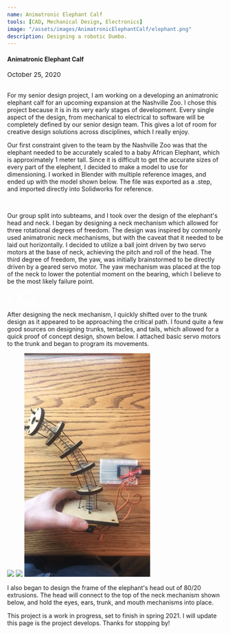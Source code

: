 ```yaml
---
name: Animatronic Elephant Calf
tools: [CAD, Mechanical Design, Electronics]
image: "/assets/images/AnimatronicElephantCalf/elephant.png"
description: Designing a robotic Dumbo.
---
```


#### <b>Animatronic Elephant Calf</b>
<p style="font-size:15px; padding: 0 0 1em 0;">October 25, 2020</p>

For my senior design project, I am working on a developing an animatronic elephant calf for an upcoming expansion at the Nashville Zoo. I chose this project because it is in its very early stages of development. Every single aspect of the design, from mechanical to electrical to software will be completely defined by our senior design team. This gives a lot of room for creative design solutions across disciplines, which I really enjoy.

Our first constraint given to the team by the Nashville Zoo was that the elephant needed to be accurately scaled to a baby African Elephant, which is approximately 1 meter tall. Since it is difficult to get the accurate sizes of every part of the elephent, I decided to make a model to use for dimensioning. I worked in Blender with multiple reference images, and ended up with the model shown below. The file was exported as a .step, and imported directly into Solidworks for reference. 

<!-- Google ModelViewer Script -->
<script type="module" src="https://unpkg.com/@google/model-viewer/dist/model-viewer.min.js"></script>
<script src=" https://unpkg.com/focus-visible@5.1.0/dist/focus-visible.js" defer></script>
<script nomodule src="https://unpkg.com/@google/model-viewer/dist/model-viewer-legacy.js"></script>

<!-- Elephant 3d modelviewer -->
<model-viewer style = "margin:0 auto; width:100%; height:400px" src="\assets\3d\elephant\elephant.glb" shadow-intensity="4.2" exposure="0.61"  auto-rotate camera-controls="">
</model-viewer>
<br>

Our group split into subteams, and I took over the design of the elephant's head and neck. I began by designing a neck mechanism which allowed for three rotational degrees of freedom. The design was inspired by commonly used animatronic neck mechanisms, but with the caveat that it needed to be laid out horizontally. I decided to utilize a ball joint driven by two servo motors at the base of neck, achieving the pitch and roll of the head. The third degree of freedom, the yaw, was initially brainstormed to be directly driven by a geared servo motor. The yaw mechanism was placed at the top of the neck to lower the potential moment on the bearing, which I believe to be the most likely failure point. 

<model-viewer style = "margin:0 auto; width:100%; height:400px" src="\assets\3d\elephant\scene (5).glb" camera-controls="" camera-orbit="-946.7deg 81.94deg 0.2772m" field-of-view="45deg" auto-rotate exposure="0.7" shadow-intensity="4.2">
      <button class="Hotspot" slot="hotspot-2" data-position="0.00012337881128898776m 0m 0.0001867815366639186m" data-normal="0m -1m 0m" data-visibility-attribute="visible">
        <div class="HotspotAnnotation">To Body</div>
    </button><button class="Hotspot" slot="hotspot-6" data-position="-0.0010306765710463512m 0.1407576674230993m 0.023481078032237673m" data-normal="-0.04524233323050839m 0.9520946813038174m -0.30243817404031886m" data-visibility-attribute="visible">
        <div class="HotspotAnnotation">To Head</div>
    </button>
</model-viewer>

<style>
.Hotspot {
    background: #fff;
    border-radius: 32px;
    border: 0;
    box-shadow: 0 2px 4px rgba(0, 0, 0, 0.25);
    box-sizing: border-box;
    cursor: pointer;
    height: 24px;
    padding: 8px;
    position: relative;
    transition: opacity 0.3s;
    width: 24px;
}

.Hotspot:not([data-visible]) {
    background: transparent;
    border: 4px solid #fff;
    box-shadow: none;
    height: 32px;
    pointer-events: none;
    width: 32px;
}

.Hotspot:focus {
    border: 4px solid rgb(0, 128, 200);
    height: 32px;
    outline: none;
    width: 32px;
}

.Hotspot>* {
    opacity: 1;
    transform: translateY(-50%);
}

.HotspotAnnotation {
    background: #fff;
    border-radius: 4px;
    box-shadow: 0 2px 4px rgba(0, 0, 0, 0.25);
    color: rgba(0, 0, 0, 0.8);
    display: block;
    font-family: Futura, Helvetica Neue, sans-serif;
    font-size: 18px;
    font-weight: 700;
    left: calc(100% + 1em);
    max-width: 128px;
    padding: 0.5em 1em;
    position: absolute;
    top: 50%;
    width: max-content;
}

.Hotspot:not([data-visible])>* {
    opacity: 0;
    pointer-events: none;
    transform: translateY(calc(-50% + 4px));
    transition: transform 0.3s, opacity 0.3s;
}
</style>

<!-- ![neck_cad](\assets\images\AnimatronicElephantCalf\neck_cad.gif) -->


After designing the neck mechanism, I quickly shifted over to the trunk design as it appeared to be approaching the critical path. I found quite a few good sources on designing trunks, tentacles, and tails, which allowed for a quick proof of concept design, shown below. I attached basic servo motors to the trunk and began to program its movements.

<div id="banner" style="overflow: hidden;justify-content:space-around">
    <div class="" style="max-width: 100% max-height: 100%;display: inline-block;">
        <img src="\assets\images\AnimatronicElephantCalf\trunk_prototype.gif">
    </div>
    <div class="" style="max-width: 100%;max-height: 100%;display: inline-block;">
        <img src="\assets\images\AnimatronicElephantCalf\trunk_servos.gif">
    </div>
    <div class="" style="max-width: 100%;max-height: 100%;display: inline-block">
        <img src="\assets\images\AnimatronicElephantCalf\driven_trunk.gif">
    </div>
    </div>

I also began to design the frame of the elephant's head out of 80/20 extrusions. The head will connect to the top of the neck mechanism shown below, and hold the eyes, ears, trunk, and mouth mechanisms into place.   

This project is a work in progress, set to finish in spring 2021. I will update this page is the project develops. Thanks for stopping by!

<br>
